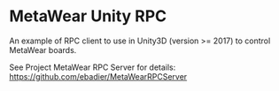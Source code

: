 # MetaWear Unity RPC
An example of RPC client to use in Unity3D (version >= 2017) to control MetaWear boards.

See Project MetaWear RPC Server for details: https://github.com/ebadier/MetaWearRPCServer
